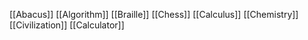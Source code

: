 [[Abacus]]
[[Algorithm]]
[[Braille]]
[[Chess]]
[[Calculus]]
[[Chemistry]]
[[Civilization]]
[[Calculator]]
